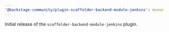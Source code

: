 ```yaml
---
'@backstage-community/plugin-scaffolder-backend-module-jenkins': minor
---
```


Initial release of the `scaffolder-backend-module-jenkins` plugin.

